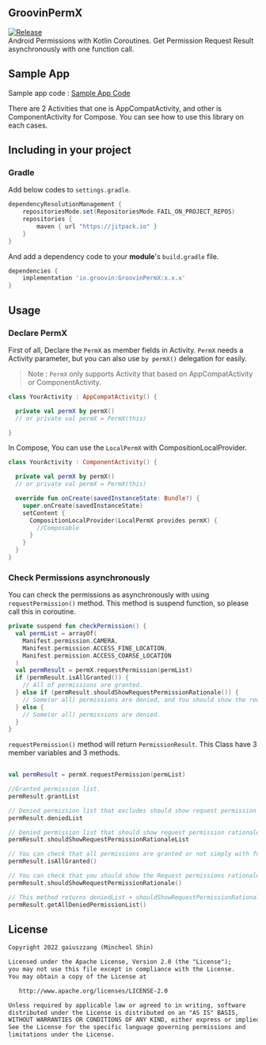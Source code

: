 ## GroovinPermX
[![Release](https://jitpack.io/v/io.groovin/GroovinPermX.svg)](https://jitpack.io/#io.groovin/GroovinPermX)  
Android Permissions with Kotlin Coroutines.
Get Permission Request Result asynchronously with one function call.

## Sample App
Sample app code : [Sample App Code](https://github.com/gaiuszzang/GroovinPermX/tree/main/sampleapp)

There are 2 Activities that one is AppCompatActivity, and other is ComponentActivity for Compose.
You can see how to use this library on each cases. 


## Including in your project
### Gradle
Add below codes to `settings.gradle`.
```gradle
dependencyResolutionManagement {
    repositoriesMode.set(RepositoriesMode.FAIL_ON_PROJECT_REPOS)
    repositories {
        maven { url "https://jitpack.io" }
    }
}
```

And add a dependency code to your **module**'s `build.gradle` file.
```gradle
dependencies {
    implementation 'io.groovin:GroovinPermX:x.x.x'
}
```


## Usage
### Declare PermX
First of all, Declare the `PermX` as member fields in Activity.
`PermX` needs a Activity parameter, but you can also use `by permX()` delegation for easily.
> Note : `PermX` only supports Activity that based on AppCompatActivity or ComponentActivity.
```kotlin
class YourActivity : AppCompatActivity() {

  private val permX by permX()  
  // or private val permX = PermX(this)

}
```

In Compose, You can use the `LocalPermX` with CompositionLocalProvider.
```kotlin
class YourActivity : ComponentActivity() {

  private val permX by permX()  
  // or private val permX = PermX(this)

  override fun onCreate(savedInstanceState: Bundle?) {
    super.onCreate(savedInstanceState)
    setContent {
      CompositionLocalProvider(LocalPermX provides permX) {
        //Composable
      }
    }
  }
}
```

### Check Permissions asynchronously
You can check the permissions as asynchronously with using `requestPermission()` method.
This method is suspend function, so please call this in coroutine.

```kotlin
private suspend fun checkPermission() {
  val permList = arrayOf(
    Manifest.permission.CAMERA,
    Manifest.permission.ACCESS_FINE_LOCATION,
    Manifest.permission.ACCESS_COARSE_LOCATION
  )
  val permResult = permX.requestPermission(permList)
  if (permResult.isAllGranted()) {
    // All of permissions are granted. 
  } else if (permResult.shouldShowRequestPermissionRationale()) {
    // Some(or all) permissions are denied, and You should show the request permission rationale to user.
  } else {
    // Some(or all) permissions are denied.
  }
}
```

`requestPermission()` method will return `PermissionResult`. This Class have 3 member variables and 3 methods.
```kotlin
 
val permResult = permX.requestPermission(permList)

//Granted permission list.
permResult.grantList

// Denied permission list that excludes should show request permission rationale.
permResult.deniedList

// Denied permission list that should show request permission rationale.
permResult.shouldShowRequestPermissionRationaleList

// You can check that all permissions are granted or not simply with following method.
permResult.isAllGranted()

// You can check that you should show the Request permissions rationale or not.
permResult.shouldShowRequestPermissionRationale()

// This method returns deniedList + shouldShowRequestPermissionRationaleList.
permResult.getAllDeniedPermissionList()
```


## License
```xml
Copyright 2022 gaiuszzang (Mincheol Shin)

Licensed under the Apache License, Version 2.0 (the "License");
you may not use this file except in compliance with the License.
You may obtain a copy of the License at

   http://www.apache.org/licenses/LICENSE-2.0

Unless required by applicable law or agreed to in writing, software
distributed under the License is distributed on an "AS IS" BASIS,
WITHOUT WARRANTIES OR CONDITIONS OF ANY KIND, either express or implied.
See the License for the specific language governing permissions and
limitations under the License.
```
